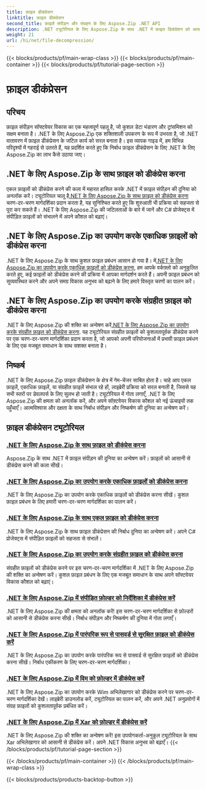 ```yaml
---
title: फ़ाइल डीकंप्रेसन
linktitle: फ़ाइल डीकंप्रेसन
second_title: फ़ाइलें संपीड़न और संग्रहण के लिए Aspose.Zip .NET API
description: .NET ट्यूटोरियल के लिए Aspose.Zip के साथ .NET में फ़ाइल डिकंप्रेशन को आसानी से मास्टर करें। चरण-दर-चरण मार्गदर्शिकाओं के साथ संपीड़ित फ़ाइलों को कुशलतापूर्वक संभालना सीखें।
weight: 21
url: /hi/net/file-decompression/
---
```


{{< blocks/products/pf/main-wrap-class >}}
{{< blocks/products/pf/main-container >}}
{{< blocks/products/pf/tutorial-page-section >}}

# फ़ाइल डीकंप्रेसन



## परिचय

फ़ाइल संपीड़न सॉफ्टवेयर विकास का एक महत्वपूर्ण पहलू है, जो कुशल डेटा भंडारण और ट्रांसमिशन को सक्षम बनाता है। .NET के लिए Aspose.Zip एक शक्तिशाली उपकरण के रूप में उभरता है, जो .NET वातावरण में फ़ाइल डीकंप्रेसन के जटिल कार्य को सरल बनाता है। इस व्यापक गाइड में, हम विभिन्न परिदृश्यों में गहराई से उतरते हैं, यह प्रदर्शित करते हुए कि निर्बाध फ़ाइल डीकंप्रेसन के लिए .NET के लिए Aspose.Zip का लाभ कैसे उठाया जाए।

## .NET के लिए Aspose.Zip के साथ फ़ाइल को डीकंप्रेस करना

एकल फ़ाइलों को डीकंप्रेस करने की कला में महारत हासिल करके .NET में फ़ाइल संपीड़न की दुनिया को अनलॉक करें। ट्यूटोरियल चालू है[.NET के लिए Aspose.Zip के साथ फ़ाइल को डीकंप्रेस करना](./decompress-file/) चरण-दर-चरण मार्गदर्शिका प्रदान करता है, यह सुनिश्चित करते हुए कि शुरुआती भी प्रक्रिया को सहजता से पूरा कर सकते हैं। .NET के लिए Aspose.Zip की जटिलताओं के बारे में जानें और C# प्रोजेक्ट्स में संपीड़ित फ़ाइलों को संभालने में अपने कौशल को बढ़ाएं।

## .NET के लिए Aspose.Zip का उपयोग करके एकाधिक फ़ाइलों को डीकंप्रेस करना

 .NET के लिए Aspose.Zip के साथ कुशल फ़ाइल प्रबंधन आसान हो गया है। में[.NET के लिए Aspose.Zip का उपयोग करके एकाधिक फ़ाइलों को डीकंप्रेस करना](./decompress-multiple-files/), हम आपके वर्कफ़्लो को अनुकूलित करते हुए, कई फ़ाइलों को डीकंप्रेस करने की प्रक्रिया में आपका मार्गदर्शन करते हैं। अपनी फ़ाइल प्रबंधन को सुव्यवस्थित करने और अपने समग्र विकास अनुभव को बढ़ाने के लिए हमारे विस्तृत चरणों का पालन करें।

## .NET के लिए Aspose.Zip का उपयोग करके संग्रहीत फ़ाइल को डीकंप्रेस करना

 .NET के लिए Aspose.Zip की शक्ति का अन्वेषण करें[.NET के लिए Aspose.Zip का उपयोग करके संग्रहीत फ़ाइल को डीकंप्रेस करना](./decompress-stored-file/). यह ट्यूटोरियल संग्रहीत फ़ाइलों को कुशलतापूर्वक डीकंप्रेस करने पर एक चरण-दर-चरण मार्गदर्शिका प्रदान करता है, जो आपको अपनी परियोजनाओं में प्रभावी फ़ाइल प्रबंधन के लिए एक मजबूत समाधान के साथ सशक्त बनाता है।

## निष्कर्ष

.NET के लिए Aspose.Zip फ़ाइल डीकंप्रेसन के क्षेत्र में गेम-चेंजर साबित होता है। चाहे आप एकल फ़ाइलें, एकाधिक फ़ाइलें, या संग्रहीत फ़ाइलें संभाल रहे हों, लाइब्रेरी प्रक्रिया को सरल बनाती है, जिससे यह सभी स्तरों पर डेवलपर्स के लिए सुलभ हो जाती है। ट्यूटोरियल में गोता लगाएँ, .NET के लिए Aspose.Zip की क्षमता को अनलॉक करें, और अपने सॉफ़्टवेयर विकास कौशल को नई ऊंचाइयों तक पहुँचाएँ। आत्मविश्वास और दक्षता के साथ निर्बाध संपीड़न और निष्कर्षण की दुनिया का अन्वेषण करें।
## फ़ाइल डीकंप्रेसन ट्यूटोरियल
### [.NET के लिए Aspose.Zip के साथ फ़ाइल को डीकंप्रेस करना](./decompress-file/)
Aspose.Zip के साथ .NET में फ़ाइल संपीड़न की दुनिया का अन्वेषण करें। फ़ाइलों को आसानी से डीकंप्रेस करने की कला सीखें।
### [.NET के लिए Aspose.Zip का उपयोग करके एकाधिक फ़ाइलों को डीकंप्रेस करना](./decompress-multiple-files/)
.NET के लिए Aspose.Zip का उपयोग करके एकाधिक फ़ाइलों को डीकंप्रेस करना सीखें। कुशल फ़ाइल प्रबंधन के लिए हमारी चरण-दर-चरण मार्गदर्शिका का पालन करें।
### [.NET के लिए Aspose.Zip के साथ एकल फ़ाइल को डीकंप्रेस करना](./decompress-single-file/)
.NET के लिए Aspose.Zip के साथ फ़ाइल डीकंप्रेसन की निर्बाध दुनिया का अन्वेषण करें। अपने C# प्रोजेक्ट्स में संपीड़ित फ़ाइलों को सहजता से संभालें।
### [.NET के लिए Aspose.Zip का उपयोग करके संग्रहीत फ़ाइल को डीकंप्रेस करना](./decompress-stored-file/)
संग्रहीत फ़ाइलों को डीकंप्रेस करने पर इस चरण-दर-चरण मार्गदर्शिका में .NET के लिए Aspose.Zip की शक्ति का अन्वेषण करें। कुशल फ़ाइल प्रबंधन के लिए एक मजबूत समाधान के साथ अपने सॉफ्टवेयर विकास कौशल को बढ़ाएं।
### [.NET के लिए Aspose.Zip में संपीड़ित फ़ोल्डर को निर्देशिका में डीकंप्रेस करें](./decompress-compressed-folder-directory/)
.NET के लिए Aspose.Zip की क्षमता को अनलॉक करें! इस चरण-दर-चरण मार्गदर्शिका से फ़ोल्डरों को आसानी से डीकंप्रेस करना सीखें। निर्बाध संपीड़न और निष्कर्षण की दुनिया में गोता लगाएँ।
### [.NET के लिए Aspose.Zip में पारंपरिक रूप से पासवर्ड से सुरक्षित फ़ाइल को डीकंप्रेस करें](./decompress-traditionally-password-protected-file/)
.NET के लिए Aspose.Zip का उपयोग करके पारंपरिक रूप से पासवर्ड से सुरक्षित फ़ाइलों को डीकंप्रेस करना सीखें। निर्बाध एकीकरण के लिए चरण-दर-चरण मार्गदर्शिका।
### [.NET के लिए Aspose.Zip में विम को फ़ोल्डर में डीकंप्रेस करें](./decompress-wim-folder/)
.NET के लिए Aspose.Zip का उपयोग करके Wim अभिलेखागार को डीकंप्रेस करने पर चरण-दर-चरण मार्गदर्शिका देखें। लाइब्रेरी डाउनलोड करें, ट्यूटोरियल का पालन करें, और अपने .NET अनुप्रयोगों में संग्रह फ़ाइलों को कुशलतापूर्वक प्रबंधित करें।
### [.NET के लिए Aspose.Zip में Xar को फ़ोल्डर में डीकंप्रेस करें](./decompress-xar-folder/)
.NET के लिए Aspose.Zip की शक्ति का अन्वेषण करें! इस उपयोगकर्ता-अनुकूल ट्यूटोरियल के साथ Xar अभिलेखागार को आसानी से डीकंप्रेस करें। अपने .NET विकास अनुभव को बढ़ाएँ।
{{< /blocks/products/pf/tutorial-page-section >}}

{{< /blocks/products/pf/main-container >}}
{{< /blocks/products/pf/main-wrap-class >}}

{{< blocks/products/products-backtop-button >}}
